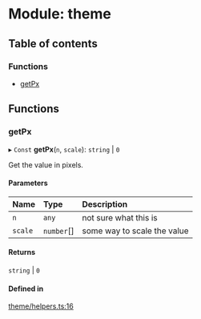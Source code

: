 # Module: theme

## Table of contents

### Functions

- [getPx](theme.md#getpx)

## Functions

### getPx

▸ `Const` **getPx**(`n`, `scale`): `string` \| `0`

Get the value in pixels.

#### Parameters

| Name    | Type       | Description                 |
| :------ | :--------- | :-------------------------- |
| `n`     | `any`      | not sure what this is       |
| `scale` | `number`[] | some way to scale the value |

#### Returns

`string` \| `0`

#### Defined in

[theme/helpers.ts:16](https://github.com/Apartment-Snapshot/snapshot-ui/blob/46bc539/app/src/theme/helpers.ts#L16)
